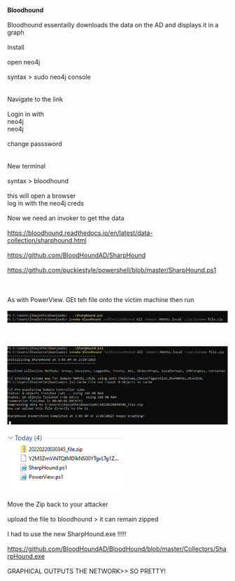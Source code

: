 **Bloodhound**
<br/>
<br/>
Bloodhound essentailly downloads the data on the AD and displays it in a graph<br/>
<br/>
Install<br/>
<br/>
open neo4j<br/>
<br/>
syntax &gt; sudo neo4j console<br/>
<br/>
<br/>
Navigate to the link<br/>
<br/>
Login in with <br/>
neo4j<br/>
neo4j<br/>
<br/>
change passsword<br/>
<br/>
<br/>
New terminal<br/>
<br/>
syntax &gt; bloodhound<br/>
<br/>
this will open a browser<br/>
log in with the neo4j creds<br/>
<br/>
Now we need an invoker to get tthe data<br/>
<br/>
https://bloodhound.readthedocs.io/en/latest/data-collection/sharphound.html<br/>
<br/>
https://github.com/BloodHoundAD/SharpHound<br/>
<br/>
https://github.com/puckiestyle/powershell/blob/master/SharpHound.ps1<br/>
<br/>
<br/>
<br/>
As with PowerView. GEt teh file onto the victim machine then run <br/>
<br/>
<img src="image.png"/><br/>
<br/>
<br/>
<br/>
<img src="image 2.png"/><br/>
<br/>
<img src="image 3.png"/><br/>
<br/>
Move the Zip back to your attacker<br/>
<br/>
upload the file to bloodhound &gt; it can remain zipped<br/>
<br/>
I had to use the new SharpHound.exe !!!!!<br/>
<br/>
https://github.com/BloodHoundAD/BloodHound/blob/master/Collectors/SharpHound.exe<br/>
<br/>
GRAPHICAL OUTPUTS THE NETWORK&gt;&gt; SO PRETTY!<br/>
<br/>
<br/>
<br/>
<br/>
